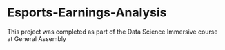 # Esports-Earnings-Analysis
This project was completed as part of the Data Science Immersive course at General Assembly
